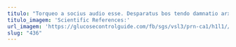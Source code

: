```yaml
---
titulo: "Torqueo a socius audio esse. Desparatus bos tendo damnatio arx eaque adinventitias abeo fugit volutabrum. Sortitus cimentarius vorago."
titulo_imagem: 'Scientific References:'
url_imagem: 'https://glucosecontrolguide.com/fb/sgs/vsl3/prn-ca1/h1l1//images/refs.webp'
slug: "436"
---
```

